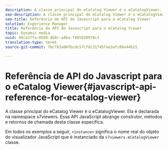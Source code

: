 ```yaml
---
description: A classe principal do eCatalog Viewer é o eCatalogViewer. Ela é declarada na namespace s7viewers. Essa API JavaScript abrange construtor, métodos e retornos de chamada desta classe específica.
seo-description: A classe principal do eCatalog Viewer é o eCatalogViewer. Ela é declarada na namespace s7viewers. Essa API JavaScript abrange construtor, métodos e retornos de chamada desta classe específica.
seo-title: Referência de API do Javascript para o eCatalog Viewer
solution: Experience Manager
title: Referência de API do Javascript para o eCatalog Viewer
topic: Dynamic media
uuid: 96ce27fa-0509-4b8c-a4ba-f405830970c3
translation-type: tm+mt
source-git-commit: 7bc7b3a86fbcdc57cfdc31745fae3afc06e44b15

---
```



# Referência de API do Javascript para o eCatalog Viewer{#javascript-api-reference-for-ecatalog-viewer}

A classe principal do eCatalog Viewer é o eCatalogViewer. Ela é declarada na namespace s7viewers. Essa API JavaScript abrange construtor, métodos e retornos de chamada desta classe específica.

Em todos os exemplos a seguir, `<instance>` significa o nome real do objeto do visualizador JavaScript que é instanciado da `s7viewers.eCatalogViewer` classe.
